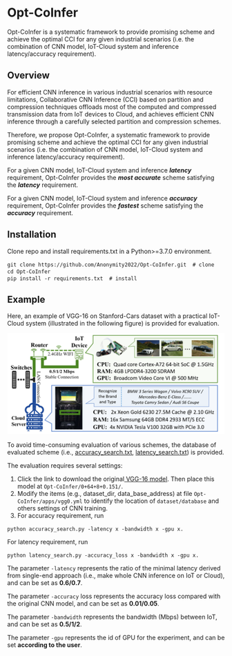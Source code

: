 # Opt-CoInfer
Opt-CoInfer is a systematic framework to provide promising scheme and achieve the optimal CCI for any given industrial scenarios (i.e. the combination of CNN model, IoT-Cloud system and inference latency/accuracy requirement).  

## Overview
For efficient CNN inference in various industrial scenarios with resource limitations, Collaborative CNN Inference (CCI) based on partition and compression techniques offloads most of the computed and compressed transmission data from IoT devices to Cloud, and achieves efficient CNN inference through a carefully selected partition and compression schemes.   

Therefore, we propose Opt-CoInfer, a systematic framework to provide promising scheme and achieve the optimal CCI for any given industrial scenarios (i.e. the combination of CNN model, IoT-Cloud system and inference latency/accuracy requirement).

For a given CNN model, IoT-Cloud system and inference ***latency*** requirement, Opt-CoInfer provides the ***most accurate*** scheme satisfying the ***latency*** requirement.   

For a given CNN model, IoT-Cloud system and inference ***accuracy*** requirement, Opt-CoInfer provides the ***fastest*** scheme satisfying the ***accuracy*** requirement.
## Installation
Clone repo and install requirements.txt in a Python>=3.7.0 environment.   

```
git clone https://github.com/Anonymity2022/Opt-CoInfer.git  # clone
cd Opt-CoInfer
pip install -r requirements.txt  # install
```

## Example
Here, an example of VGG-16 on Stanford-Cars dataset with a practical IoT-Cloud system (illustrated in the following figure) is provided for evaluation.

![img1](./assets/img/img1.png)


To avoid time-consuming evaluation of various schemes, the database of evaluated scheme (i.e., [accuracy_search.txt](https://github.com/Anonymity2022/Opt-CoInfer/blob/main/accuracy_search.txt), [latency_search.txt](https://github.com/Anonymity2022/Opt-CoInfer/blob/main/latency_search.txt)) is provided.  

The evaluation requires several settings:  
1.	Click the link to download the original[ VGG-16 model](https://drive.google.com/file/d/1R5IsvLMvbWZ5zehyWLxvx-jzAspiFjcW/view?usp=sharing). Then place this model at `Opt-CoInfer/0+64+8+0.151/`.
2.	Modify the items (e.g., dataset_dir, data_base_address) at file `Opt-CoInfer/apps/vgg0.yml` to identify the location of `dataset/database` and others settings of CNN training.
3.	For accuracy requirement, run
```
python accuracy_search.py -latency x -bandwidth x -gpu x.  
```
For latency requirement, run 
```
python latency_search.py -accuracy_loss x -bandwidth x -gpu x.  
```  

The parameter `-latency` represents the ratio of the minimal latency derived from single-end approach (i.e., make whole CNN inference on IoT or Cloud), and can be set as **0.6/0.7**.  

The parameter `-accuracy` loss represents the accuracy loss compared with the original CNN model, and can be set as **0.01/0.05**.  

The parameter `-bandwidth` represents the bandwidth (Mbps) between IoT, and can be set as **0.5/1/2**.  

The parameter `-gpu` represents the id of GPU for the experiment, and can be set **according to the user**.


